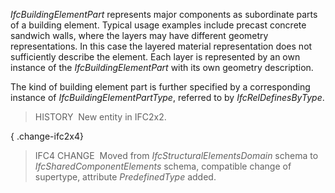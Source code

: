 ﻿_IfcBuildingElementPart_ represents major components as subordinate parts of a building element. Typical usage examples include precast concrete sandwich walls, where the layers may have different geometry representations. In this case the layered material representation does not sufficiently describe the element. Each layer is represented by an own instance of the _IfcBuildingElementPart_ with its own geometry description.

The kind of building element part is further specified by a corresponding instance of _IfcBuildingElementPartType_, referred to by _IfcRelDefinesByType_.

> HISTORY&nbsp; New entity in IFC2x2.

{ .change-ifc2x4}
> IFC4 CHANGE&nbsp; Moved from _IfcStructuralElementsDomain_ schema to _IfcSharedComponentElements_ schema, compatible change of supertype, attribute _PredefinedType_ added.
